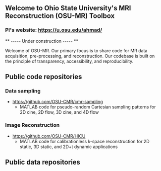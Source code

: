 ## Welcome to Ohio State University's MRI Reconstruction (OSU-MR) Toolbox
### PI's website: https://u.osu.edu/ahmad/

** ----- Under construction ----- **

Welcome of OSU-MR. Our primary focus is to share code for MR data acquisition, pre-processing, and reconstruction. Our codebase is built on the principle of transparency, accessibility, and reproducibility.

## Public code repositories
### Data sampling
* https://github.com/OSU-CMR/cmr-sampling
   * MATLAB code for pseudo-random Cartesian sampling patterns for 2D cine, 2D flow, 3D cine, and 4D flow
      
### Image Reconstruction
* https://github.com/OSU-CMR/HICU
   * MATLAB code for calibrationless k-space reconstruction for 2D static, 3D static, and 2D+t dynamic applications
  

## Public data repositories
